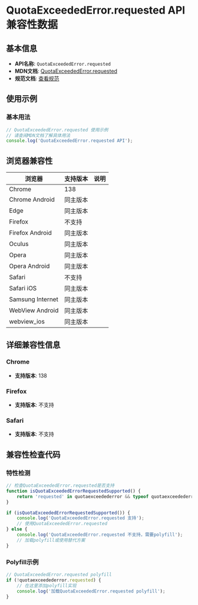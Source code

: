 # QuotaExceededError.requested API 兼容性数据

## 基本信息

- **API名称**: `QuotaExceededError.requested`
- **MDN文档**: [QuotaExceededError.requested](https://developer.mozilla.org/docs/Web/API/QuotaExceededError/requested)
- **规范文档**: [查看规范](https://webidl.spec.whatwg.org/#dom-quotaexceedederror-requested)

## 使用示例

### 基本用法

```javascript
// QuotaExceededError.requested 使用示例
// 请查阅MDN文档了解具体用法
console.log('QuotaExceededError.requested API');
```

## 浏览器兼容性

| 浏览器 | 支持版本 | 说明 |
|--------|----------|------|
| Chrome | 138 |  |
| Chrome Android | 同主版本 |  |
| Edge | 同主版本 |  |
| Firefox | 不支持 |  |
| Firefox Android | 同主版本 |  |
| Oculus | 同主版本 |  |
| Opera | 同主版本 |  |
| Opera Android | 同主版本 |  |
| Safari | 不支持 |  |
| Safari iOS | 同主版本 |  |
| Samsung Internet | 同主版本 |  |
| WebView Android | 同主版本 |  |
| webview_ios | 同主版本 |  |

## 详细兼容性信息

### Chrome

- **支持版本**: 138

### Firefox

- **支持版本**: 不支持

### Safari

- **支持版本**: 不支持

## 兼容性检查代码

### 特性检测

```javascript
// 检查QuotaExceededError.requested是否支持
function isQuotaExceededErrorRequestedSupported() {
    return 'requested' in quotaexceedederror && typeof quotaexceedederror.requested === 'function';
}

if (isQuotaExceededErrorRequestedSupported()) {
    console.log('QuotaExceededError.requested 支持');
    // 使用QuotaExceededError.requested
} else {
    console.log('QuotaExceededError.requested 不支持，需要polyfill');
    // 加载polyfill或使用替代方案
}
```

### Polyfill示例

```javascript
// QuotaExceededError.requested polyfill
if (!quotaexceedederror.requested) {
    // 在这里添加polyfill实现
    console.log('加载QuotaExceededError.requested polyfill');
}
```

